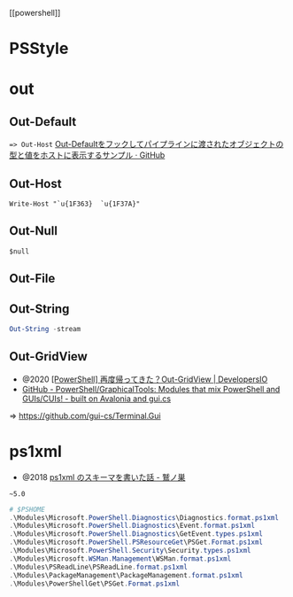 [[powershell]]

# PSStyle


# out
## Out-Default
`=> Out-Host`
[Out-Defaultをフックしてパイプラインに渡されたオブジェクトの型と値をホストに表示するサンプル · GitHub](https://gist.github.com/stknohg/a0fabb9e10ddcc146672)

## Out-Host
```
Write-Host "`u{1F363}  `u{1F37A}"
```

## Out-Null
`$null`
## Out-File

## Out-String
```ps1
Out-String -stream
```

## Out-GridView
- @2020 [[PowerShell] 再度帰ってきた？Out-GridView | DevelopersIO](https://dev.classmethod.jp/articles/out-gridview-returns-twice-powershell-core/)
- [GitHub - PowerShell/GraphicalTools: Modules that mix PowerShell and GUIs/CUIs! - built on Avalonia and gui.cs](https://github.com/PowerShell/GraphicalTools)

=>  https://github.com/gui-cs/Terminal.Gui

# ps1xml
- @2018 [ps1xml のスキーマを書いた話 - 鷲ノ巣](https://aerie.hatenablog.jp/entry/powershell-advent-calendar-2018-04)

`~5.0`

```ps1
# $PSHOME
.\Modules\Microsoft.PowerShell.Diagnostics\Diagnostics.format.ps1xml
.\Modules\Microsoft.PowerShell.Diagnostics\Event.format.ps1xml
.\Modules\Microsoft.PowerShell.Diagnostics\GetEvent.types.ps1xml
.\Modules\Microsoft.PowerShell.PSResourceGet\PSGet.Format.ps1xml
.\Modules\Microsoft.PowerShell.Security\Security.types.ps1xml
.\Modules\Microsoft.WSMan.Management\WSMan.format.ps1xml
.\Modules\PSReadLine\PSReadLine.format.ps1xml
.\Modules\PackageManagement\PackageManagement.format.ps1xml
.\Modules\PowerShellGet\PSGet.Format.ps1xml
```